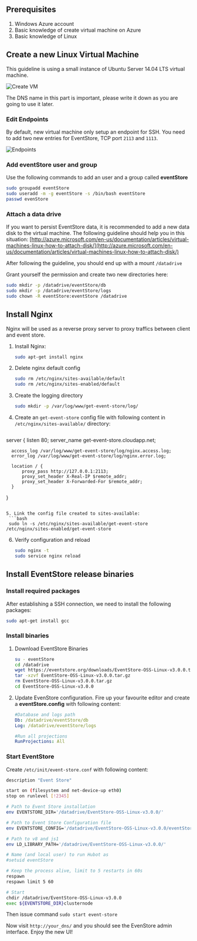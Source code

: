 ## Prerequisites ##
1. Windows Azure account
2. Basic knowledge of create virtual machine on Azure
3. Basic knowledge of Linux

## Create a new Linux Virtual Machine ##

This guideline is using a small instance of Ubuntu Server 14.04 LTS virtual machine.

![Create VM](http://i.imgur.com/p3hqfmg.png)

The DNS name in this part is important, please write it down as you are going to use it later.

### Edit Endpoints ###

By default, new virtual machine only setup an endpoint for SSH. You need to add two new entries for EventStore, TCP port `2113` and `1113`.

![Endpoints](http://i.imgur.com/FOUyip8.png)

### Add eventStore user and group ###
Use the following commands to add an user and a group called __eventStore__

```bash
sudo groupadd eventStore
sudo useradd -m -g eventStore -s /bin/bash eventStore
passwd evenStore
```

### Attach a data drive ###
If you want to persist EventStore data, it is recommended to add a new data disk to the virtual machine. The following guideline should help you in this situation: [http://azure.microsoft.com/en-us/documentation/articles/virtual-machines-linux-how-to-attach-disk/](http://azure.microsoft.com/en-us/documentation/articles/virtual-machines-linux-how-to-attach-disk/)

After following the guideline, you should end up with a mount `/datadrive`

Grant yourself the permission and create two new directories here:

```bash
sudo mkdir -p /datadrive/eventStore/db
sudo mkdir -p /datadrive/eventStore/logs
sudo chown -R eventStore:eventStore /datadrive
```
## Install Nginx ##
Nginx will be used as a reverse proxy server to proxy traffics between client and event store.

1. Install Nginx:
   ```bash
   sudo apt-get install nginx
   ```

2. Delete nginx default config
   ```bash
   sudo rm /etc/nginx/sites-available/default
   sudo rm /etc/nginx/sites-enabled/default
   ```

3. Create the logging directory
   ```bash
   sudo mkdir -p /var/log/www/get-event-store/log/
   ```

4. Create an `get-event-store` config file with following content in `/etc/nginx/sites-available/` directory:
   ```
  server {
      listen 80;
      server_name get-event-store.cloudapp.net;

      access_log /var/log/www/get-event-store/log/nginx.access.log;
      error_log /var/log/www/get-event-store/log/nginx.error.log;

      location / {
          proxy_pass http://127.0.0.1:2113;
          proxy_set_header X-Real-IP $remote_addr;
          proxy_set_header X-Forwarded-For $remote_addr;
      }
  }
  ```

5. Link the config file created to sites-available:
   ```bash
   sudo ln -s /etc/nginx/sites-available/get-event-store /etc/nginx/sites-enabled/get-event-store
   ```
6. Verify configuration and reload
   ```bash
   sudo nginx -t
   sudo service nginx reload
   ```

## Install EventStore release binaries ##
### Install required packages ###
After establishing a SSH connection, we need to install the following packages:

```bash
sudo apt-get install gcc
```

### Install binaries ###
1. Download EventStore Binaries
   ```bash
   su - eventStore
   cd /datadrive
   wget https://eventstore.org/downloads/EventStore-OSS-Linux-v3.0.0.tar.gz
   tar -xzvf EventStore-OSS-Linux-v3.0.0.tar.gz
   rm EventStore-OSS-Linux-v3.0.0.tar.gz
   cd EventStore-OSS-Linux-v3.0.0
   ```

2. Update EvenStore configuration. Fire up your favourite editor and create a __eventStore.config__ with following content:
   ```yaml
   #Database and logs path
   Db: /datadrive/eventStore/db
   Log: /datadrive/eventStore/logs

   #Run all projections
   RunProjections: All
   ```

### Start EventStore ###
Create `/etc/init/event-store.conf` with following content:
```bash
description "Event Store"

start on (filesystem and net-device-up eth0)
stop on runlevel [!2345]

# Path to Event Store installation
env EVENTSTORE_DIR='/datadrive/EventStore-OSS-Linux-v3.0.0/'

# Path to Event Store Configuration file
env EVENTSTORE_CONFIG='/datadrive/EventStore-OSS-Linux-v3.0.0/eventStore.config'

# Path to v8 and js1
env LD_LIBRARY_PATH='/datadrive/EventStore-OSS-Linux-v3.0.0/'

# Name (and local user) to run Hubot as
#setuid eventStore

# Keep the process alive, limit to 5 restarts in 60s
respawn
respawn limit 5 60

# Start
chdir /datadrive/EventStore-OSS-Linux-v3.0.0
exec ${EVENTSTORE_DIR}clusternode
```

Then issue command `sudo start event-store`

Now visit `http://your_dns/` and you should see the EvenStore admin interface. Enjoy the new UI!